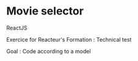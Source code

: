 # Movie selector

ReactJS

Exercice for Reacteur's Formation : Technical test

Goal : Code according to a model
